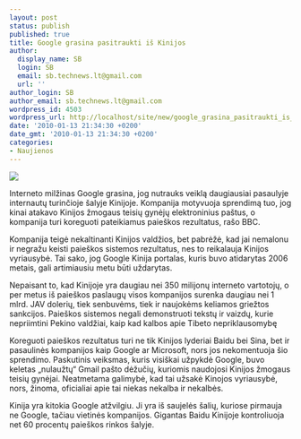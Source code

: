 ```yaml
---
layout: post
status: publish
published: true
title: Google grasina pasitraukti iš Kinijos
author:
  display_name: SB
  login: SB
  email: sb.technews.lt@gmail.com
  url: ''
author_login: SB
author_email: sb.technews.lt@gmail.com
wordpress_id: 4503
wordpress_url: http://localhost/site/new/google_grasina_pasitraukti_is_kinijos/
date: '2010-01-13 21:34:30 +0200'
date_gmt: '2010-01-13 21:34:30 +0200'
categories:
- Naujienos
---
```

<div class="imgright"><img src="http://t2.gstatic.com/images?q=tbn:RF2KWn1R3vZsoM%3Ahttp://www.businessethics.ca/blog/uploaded_images/google-china-ethics-790476.jpg"  /></div>
<p>Interneto milžinas Google grasina, jog nutrauks veiklą daugiausiai pasaulyje internautų turinčioje šalyje Kinijoje. Kompanija motyvuoja sprendimą tuo, jog kinai atakavo Kinijos žmogaus teisių gynėjų elektroninius paštus, o kompanija turi koreguoti pateikiamus paieškos rezultatus, rašo BBC.</p>
<p>Kompanija teigė nekaltinanti Kinijos valdžios, bet pabrėžė, kad jai nemalonu ir negražu keisti paieškos sistemos rezultatus, nes to reikalauja Kinijos vyriausybė. Tai sako, jog Google Kinija portalas, kuris buvo atidarytas 2006 metais, gali artimiausiu metu būti uždarytas.</p>
<p>Nepaisant to, kad Kinijoje yra daugiau nei 350 milijonų interneto vartotojų, o per metus iš paieškos paslaugų visos kompanijos surenka daugiau nei 1 mlrd. JAV dolerių, tiek senbuvėms, tiek ir naujokėms keliamos griežtos sankcijos. Paieškos sistemos negali demonstruoti tekstų ir vaizdų, kurie nepriimtini Pekino valdžiai, kaip kad kalbos apie Tibeto nepriklausomybę</p>
<p>Koreguoti paieškos rezultatus turi ne tik Kinijos lyderiai Baidu bei Sina, bet ir pasaulinės kompanijos kaip Google ar Microsoft, nors jos nekomentuoja šio sprendimo. Paskutinis veiksmas, kuris visiškai užpykdė Google, buvo keletas „nulaužtų“ Gmail pašto dėžučių, kuriomis naudojosi Kinijos žmogaus teisių gynėjai. Neatmetama galimybė, kad tai užsakė Kinojos vyriausybė, nors, žinoma, oficialiai apie tai niekas nekalba ir nekalbės.</p>
<p>Kinija yra kitokia Google atžvilgiu. Ji yra iš saujelės šalių, kuriose pirmauja ne Google, tačiau vietinės kompanijos. Gigantas Baidu Kinijoje kontroliuoja net 60 procentų paieškos rinkos šalyje.<br /></p>
